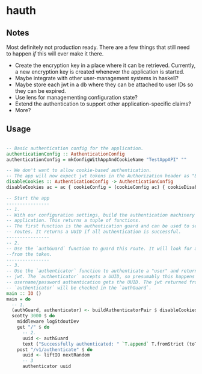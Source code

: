 # hauth

## Notes

Most definitely not production ready. There are a few things that still need to happen _if_ this will ever make it there.

* Create the encryption key in a place where it can be retrieved. Currently, a new encryption key is created whenever the application is started.
* Maybe integrate with other user-management systems in haskell?
* Maybe store each jwt in a db where they can be attached to user IDs so they can be expired.
* Use lens for managementing configuration state?
* Extend the authentication to support other application-specific claims?
* More?

## Usage

```haskell

-- Basic authentication config for the application.
authenticationConfig :: AuthenticationConfig
authenticationConfig = mkConfigWithAppAndCookieName "TestAppAPI" ""

-- We don't want to allow cookie-based authentication.
-- The app will now expect jwt tokens in the Authorization header as "Bearer <jwt>"
disableCookies :: AuthenticationConfig -> AuthenticationConfig
disableCookies ac = ac { cookieConfig = (cookieConfig ac) { cookieDisabled = True } }

-- Start the app
----------------
-- 1.
-- With our configuration settings, build the authentication machinery for the
-- application. This returns a tuple of functions.
-- The first function is the authentication guard and can be used to secure
-- routes. It returns a UUID if all authentication is successful.
----------------
-- 2.
-- Use the `authGuard` function to guard this route. It will look for a jwt,-- decode it, make sure it is valid and not expired, and return the UUID
--from the token.
----------------
-- 3.
-- Use the `authenticator` function to authenticate a "user" and return a
-- jwt. The `authenticator` accepts a UUID, so presumably this happens after
-- username/password authentication gets the UUID. The jwt returned from the
-- `authenticator` will be checked in the `authGuard`.
main :: IO ()
main = do
  -- 1.
  (authGuard, authenticator) <- buildAuthenticatorPair $ disableCookies authenticationConfig
  scotty 3000 $ do
    middleware logStdoutDev
    get "/" $ do
      -- 2.
      uuid <- authGuard
      text ("Successfully authenticated: " `T.append` T.fromStrict (toText uuid))
    post "/v1/authenticate" $ do
      uuid <- liftIO nextRandom
      -- 3
      authenticator uuid


```